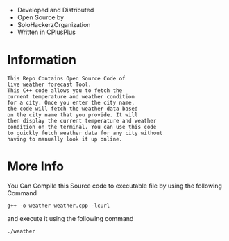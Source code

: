 * Developed and Distributed
* Open Source by
* SoloHackerzOrganization
* Written in CPlusPlus
# Information
```
This Repo Contains Open Source Code of 
live weather forecast Tool. 
This C++ code allows you to fetch the 
current temperature and weather condition 
for a city. Once you enter the city name,
the code will fetch the weather data based 
on the city name that you provide. It will 
then display the current temperature and weather 
condition on the terminal. You can use this code 
to quickly fetch weather data for any city without
having to manually look it up online.
```
# More Info

You Can Compile this Source code to executable file by using the following Command
 ```
g++ -o weather weather.cpp -lcurl
 ```
 and execute it using the following command

```
./weather
 ```

